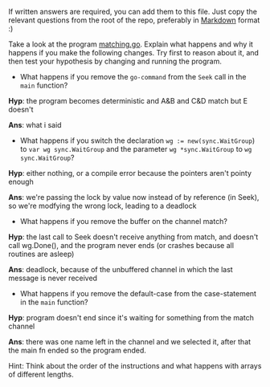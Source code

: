If written answers are required, you can add them to this file. Just copy the
relevant questions from the root of the repo, preferably in
[Markdown](https://guides.github.com/features/mastering-markdown/) format :)


Take a look at the program [matching.go](src/matching.go). Explain what happens and why it happens if you make the following changes. Try first to reason about it, and then test your hypothesis by changing and running the program.

  * What happens if you remove the `go-command` from the `Seek` call in the `main` function? 
  
  **Hyp**: the program becomes deterministic and A&B and C&D match but E doesn't

  **Ans**: what i said


  * What happens if you switch the declaration `wg := new(sync.WaitGroup`) to `var wg sync.WaitGroup` and the parameter `wg *sync.WaitGroup` to `wg sync.WaitGroup`?

  **Hyp**: either nothing, or a compile error because the pointers aren't pointy enough

  **Ans**: we're passing the lock by value now instead of by reference (in Seek), so we're modfying the wrong lock, leading to a deadlock

  * What happens if you remove the buffer on the channel match?

  **Hyp**: the last call to Seek doesn't receive anything from match, and doesn't call wg.Done(), and the program never ends (or crashes because all routines are asleep)

  **Ans**: deadlock, because of the unbuffered channel in which the last message is never received

  * What happens if you remove the default-case from the case-statement in the `main` function?

  **Hyp**: program doesn't end since it's waiting for something from the match channel
  
  **Ans**: there was one name left in the channel and we selected it, after that the main fn ended so the program ended.

Hint: Think about the order of the instructions and what happens with arrays of different lengths.

